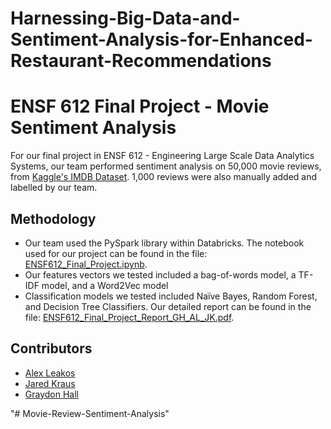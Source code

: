 # Harnessing-Big-Data-and-Sentiment-Analysis-for-Enhanced-Restaurant-Recommendations
# ENSF 612 Final Project - Movie Sentiment Analysis
For our final project in ENSF 612 - Engineering Large Scale Data Analytics Systems,
our team performed sentiment analysis on 50,000 movie reviews, from 
[Kaggle's IMDB Dataset](https://www.kaggle.com/lakshmi25npathi/sentiment-analysis-of-imdb-movie-reviews/data).
1,000 reviews were also manually added and labelled by our team.

## Methodology
* Our team used the PySpark library within Databricks. The notebook used for our project can be found in the file: [ENSF612_Final_Project.ipynb](ENSF612_Final_Project.ipynb).
* Our features vectors we tested included a bag-of-words model, a TF-IDF model, and a Word2Vec model 
* Classification models we tested included Naïve Bayes, Random Forest, and Decision Tree Classifiers.
Our detailed report can be found in the file: [ENSF612_Final_Project_Report_GH_AL_JK.pdf](ENSF612_Final_Project_Report_GH_AL_JK.pdf).
  
## Contributors
* [Alex Leakos](https://github.com/aleakos)
* [Jared Kraus](https://github.com/JaredKraus)
* [Graydon Hall](https://github.com/GraydonHall42)
  

"# Movie-Review-Sentiment-Analysis" 
